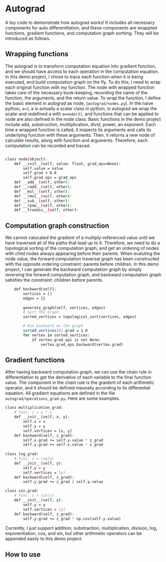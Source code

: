 # Autograd
A toy code to demonstrate how autograd works! It includes all necessary components for auto differentitation, and these components are wrappted functions, gradient functions, and computation graph sortting. They will be introduced as follows.

## Wrapping functions
The autograd is to transform computation equation into gradient function, and we should have access to each operation in the computation equation. In this demo project, I chose to trace each function when it is being executed, and build computation graph on the fly. To do this, I need to wrap each original function with my function. The node with wrapped function takes care of the necessary book-keeping, recording the name of the function, the arguments, and the return value. To wrap the function, I define the basic element in autograd as node, (`autograd/nodes.py`). In the naive python, `a=3`, a is actually a scalar class in python, in autograd we wrap the scalar and redefined a with `a=node(3)`, and functions that can be applied to node are also defined in the node class. Basic functions in the demo project include add, substruction, mulitiplication, divid, power, an exponent. Each time a wrapped function is called, it inspects its arguments and calls its underlying function with these arguments. Then, it returns a new node of calculate results, along with function and arguments. Therefore, each computation can be recorded and traced.
```bash

class node(object):
    def __init__(self, value: float, grad_ops=None):
        self.value = value
        self.grad = 0.0 
        self.grad_ops = grad_ops
    def __add__(self, other):
    def __radd__(self, other):
    def __mul__(self, other):
    def __rmul__(self, other):
    def __sub__(self, other):
    def __rpow__(self, other):
    def __truediv__(self, other):
```
## Computation graph construction
We cannot calucated the gradient of a multiply-referenced value until we have traversed all of the paths that lead up to it. Therefore, we need to do a topological sorting of the computation graph, and get an ordering of nodes with child nodes always appearing before their parents. When evaluting the node value, the forward computation traversal graph has been constructed with the opposite ordering constraint: parents before children. In this demo project, I can generate the backward computation graph by simply reversing the forward computation graph, and backward computation graph satisfies the constraint: children before parents.

```bash
    def backward(self):
        vertices = []
        edges = {}
        
        generate_graph(self, vertices, edges)
        # Sort The Graph
        sorted_vertices = topological_sort(vertices, edges)

        # Run backward on the graph
        sorted_vertices[0].grad = 1.0
        for vertex in sorted_vertices:
            if vertex.grad_ops is not None:
                vertex.grad_ops.backward(vertex.grad)
```


## Gradient functions
After having backward computation graph, we can use the chain rule in differentiation to get the derivative of each variable to the final function value. The component in the chain rule is the graident of each arithmetic operator, and it should be defined maunally according to its differential equation. All gradient equations are defined in the file `autograd/operations_grad.py`. Here are some examples.

```bash
class multiplication_grad:
    # func: z = x * y
    def __init__(self, x, y):
        self.x = x
        self.y = y
        self.vertices = [x, y]
    def backward(self, z_grad):
        self.x.grad += self.y.value * z_grad
        self.y.grad += self.x.value * z_grad
        
class log_grad:
    # func: z = log(y)
    def __init__(self, y): 
        self.y = y 
        self.vertices = [y] 
    def backward(self, z_grad):
        self.y.grad += z_grad / self.y.value

class sin_grad:
    # func: z = sin(y)
    def __init__(self, y): 
        self.y = y 
        self.vertices = [y] 
    def backward(self, z_grad):
        self.y.grad += z_grad * np.cos(self.y.value)
```

Currently, I just support addition, substraction, multiplication, division, log, exponentiation, cos, and sin, but other arithmetic operators can be appended easily to this demo project. 

## How to use
